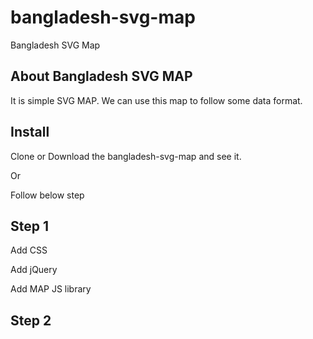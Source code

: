 # bangladesh-svg-map
Bangladesh SVG Map

## About Bangladesh SVG MAP

It is simple SVG MAP. We can use this map to follow some data format. 

## Install
Clone or Download the bangladesh-svg-map and see it.

Or 

Follow below step

## Step 1

Add CSS 
<link rel="stylesheet" href="bangladesh-map/bd-map.css">

Add jQuery
<script src="https://ajax.googleapis.com/ajax/libs/jquery/3.3.1/jquery.min.js"></script> 

Add MAP JS library

<script src="bangladesh-map/bd-svg.js"></script>
<script src="bangladesh-map/bd-map.js"></script>


## Step 2







